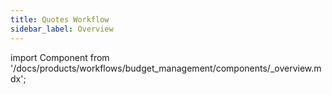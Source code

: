 ```yaml
---
title: Quotes Workflow
sidebar_label: Overview
---
```


import Component from '/docs/products/workflows/budget_management/components/_overview.mdx';

<Component/>